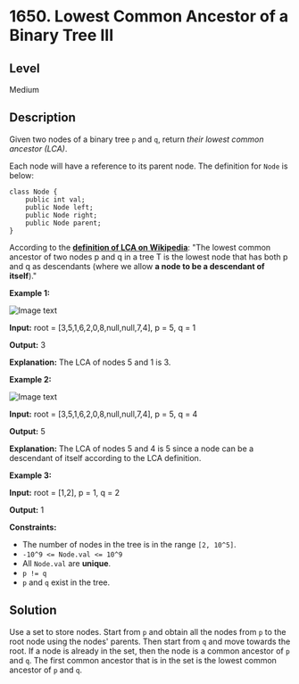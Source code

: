 # 1650. Lowest Common Ancestor of a Binary Tree III
## Level
Medium

## Description
Given two nodes of a binary tree `p` and `q`, return *their lowest common ancestor (LCA)*.

Each node will have a reference to its parent node. The definition for `Node` is below:
```
class Node {
    public int val;
    public Node left;
    public Node right;
    public Node parent;
}
```
According to the **[definition of LCA on Wikipedia](https://en.wikipedia.org/wiki/Lowest_common_ancestor)**: "The lowest common ancestor of two nodes p and q in a tree T is the lowest node that has both p and q as descendants (where we allow **a node to be a descendant of itself**)."

**Example 1:**

![Image text](https://assets.leetcode.com/uploads/2018/12/14/binarytree.png)

**Input:** root = [3,5,1,6,2,0,8,null,null,7,4], p = 5, q = 1

**Output:** 3

**Explanation:** The LCA of nodes 5 and 1 is 3.

**Example 2:**

![Image text](https://assets.leetcode.com/uploads/2018/12/14/binarytree.png)

**Input:** root = [3,5,1,6,2,0,8,null,null,7,4], p = 5, q = 4

**Output:** 5

**Explanation:** The LCA of nodes 5 and 4 is 5 since a node can be a descendant of itself according to the LCA definition.

**Example 3:**

**Input:** root = [1,2], p = 1, q = 2

**Output:** 1

**Constraints:**

* The number of nodes in the tree is in the range `[2, 10^5]`.
* `-10^9 <= Node.val <= 10^9`
* All `Node.val` are **unique**.
* `p != q`
* `p` and `q` exist in the tree.

## Solution
Use a set to store nodes. Start from `p` and obtain all the nodes from `p` to the root node using the nodes' parents. Then start from `q` and move towards the root. If a node is already in the set, then the node is a common ancestor of `p` and `q`. The first common ancestor that is in the set is the lowest common ancestor of `p` and `q`.
